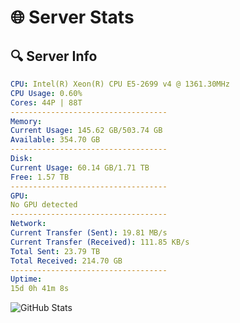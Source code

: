 # 🌐 Server Stats
## 🔍 Server Info
```yaml
CPU: Intel(R) Xeon(R) CPU E5-2699 v4 @ 1361.30MHz
CPU Usage: 0.60%
Cores: 44P | 88T
-----------------------------------
Memory:
Current Usage: 145.62 GB/503.74 GB
Available: 354.70 GB
-----------------------------------
Disk:
Current Usage: 60.14 GB/1.71 TB
Free: 1.57 TB
-----------------------------------
GPU:
No GPU detected
-----------------------------------
Network:
Current Transfer (Sent): 19.81 MB/s
Current Transfer (Received): 111.85 KB/s
Total Sent: 23.79 TB
Total Received: 214.70 GB
-----------------------------------
Uptime:
15d 0h 41m 8s
```
![GitHub Stats](https://img.shields.io/badge/Updated-2025-03-22_22:03:57-blue)